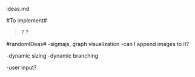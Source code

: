 ideas.md

#To implement#
>?
>?


#randomIDeas#
-sigmajs, graph visualization
  -can I append images to it?

-dynamic sizing
-dynamic branching

-user input?

